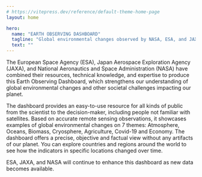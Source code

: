 ```yaml
---
# https://vitepress.dev/reference/default-theme-home-page
layout: home

hero:
  name: "EARTH OBSERVING DASHBOARD"
  tagline: "Global environmental changes observed by NASA, ESA, and JAXA"
  text: ""
---
```

<script client-only>
  if(window && !customElements.get('eox-itemfilter')) import("@eox/itemfilter");
</script>

<script setup>
  import { ref, onMounted } from 'vue';
  import { withBase, useRouter } from 'vitepress';

  const router = useRouter();
  const items = ref([]);

  const filterProps = [{
    "keys": [
      "title",
      "subtitle"
    ],
    "title": "Search",
    "type": "text",
    "placeholder": "Type Something...",
    "expanded": true
  }];

  onMounted(async () => {
    try {
      const response = await fetch('https://esa-eodashboards.github.io/eodashboard-narratives/narratives.json');
      items.value = await response.json();
    } catch (error) {
      console.error('Error fetching JSON:', error);
    }
  });

  // Click event handler
  const handleResultClick = (evt) => {
    const sections = evt.detail.file.split("/");
    const filename = sections[sections.length-1].split(".")[0];
    router.go(`./story?id=${filename}`);
    //router.go({ path: './story', query: { id: 'filename' } })
  };
</script>

<client-only>
  <eox-itemfilter
    :items="items"
    titleProperty="title"
    imageProperty="image"
    subTitleProperty="subtitle"
    :filterProperties="filterProps"
    resultType="cards"
    @select="handleResultClick"
  ></eox-itemfilter>
</client-only>

The European Space Agency (ESA), Japan Aerospace Exploration Agency (JAXA), and National Aeronautics and Space Administration (NASA) have combined their resources, technical knowledge, and expertise to produce this Earth Observing Dashboard, which strengthens our understanding of global environmental changes and other societal challenges impacting our planet.

The dashboard provides an easy-to-use resource for all kinds of public from the scientist to the decision-maker, including people not familiar with satellites. Based on accurate remote sensing observations, it showcases examples of global environmental changes on 7 themes: Atmosphere, Oceans, Biomass, Cryosphere, Agriculture, Covid-19 and Economy. The dashboard offers a precise, objective and factual view without any artifacts of our planet. You can explore countries and regions around the world to see how the indicators in specific locations changed over time.

ESA, JAXA, and NASA will continue to enhance this dashboard as new data becomes available.
